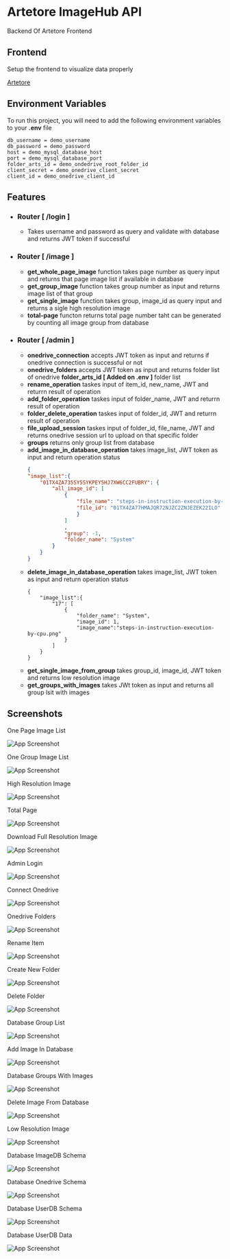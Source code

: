 
# Artetore ImageHub API

Backend Of Artetore Frontend


## Frontend
Setup the frontend to visualize data properly

[Artetore](https://github.com/DeepProgram/artetore)
## Environment Variables

To run this project, you will need to add the following environment variables to your **.env**  file

    db_username = demo_username
    db_password = demo_password
    host = demo_mysql_database_host
    port = demo_mysql_database_port
    folder_arts_id = demo_ondedrive_root_folder_id
    client_secret = demo_onedrive_client_secret
    client_id = demo_onedrive_client_id


## Features
-
    ### Router [ /login ]
    - Takes username and password as query and validate with database and returns JWT token if successful

-
    ### Router [ /image ]
    - **get_whole_page_image** function takes page number as query input and returns that page image list if available in database
    - **get_group_image** function takes group number as input and returns image list of that group
    - **get_single_image** function takes group, image_id as query input and returns a sigle high resolution image
    - **total-page** functon returns total page number taht can be generated by counting all image group from database

-
    ### Router [ /admin ]
    - **onedrive_connection** accepts JWT token as input and returns if onedrive connection is successful or not
    - **onedrive_folders** accepts JWT token as input and returns folder list of onedrive **folder_arts_id [ Added on .env ]** folder list 
    - **rename_operation** taskes input of item_id, new_name, JWT and returrn result of operation
    - **add_folder_operation** taskes input of folder_name, JWT and returrn result of operation
    - **folder_delete_operation** taskes input of folder_id, JWT and returrn result of operation
    - **file_upload_session** taskes input of folder_id, file_name, JWT and returns onedrive session url to upload on that specific folder
    - **groups** returns only group list from database
    - **add_image_in_database_operation** takes image_list, JWT token as input and return operation status 
        ```json
        {
        "image_list":{
            "01TX4ZA735SY5SYKPEY5HJ7XW6CC2FUBRY": {
                "all_image_id": [
                    {
                        "file_name": "steps-in-instruction-execution-by-cpu.png",
                        "file_id": "01TX4ZA77HMAJQR72NJZC2ZNJEZEK22ILO"
                        }
                    ]
                    ,
                    "group": -1,
                    "folder_name": "System"
                }
            }
        }
    - **delete_image_in_database_operation** takes image_list, JWT token as input and return operation status
        ```
        {
            "image_list":{
                "17": [
                    {
                        "folder_name": "System",
                        "image_id": 1,
                        "image_name":"steps-in-instruction-execution-by-cpu.png"
                    }
                ]
            }
        }
    - **get_single_image_from_group** takes group_id, image_id, JWT token and returns low resolution image
    - **get_groups_with_images** takes JWt token as input and returns all group lsit with images

## Screenshots
One Page Image List

![App Screenshot](https://raw.githubusercontent.com/DeepProgram/artetoreAPI/screenshot/screenshot/2-whole_page_image.png)


One Group Image List

![App Screenshot](https://raw.githubusercontent.com/DeepProgram/artetoreAPI/screenshot/screenshot/4-group_image_list.png)


High Resolution Image

![App Screenshot](https://raw.githubusercontent.com/DeepProgram/artetoreAPI/screenshot/screenshot/3-high_res_image.png)

Total Page

![App Screenshot](https://raw.githubusercontent.com/DeepProgram/artetoreAPI/screenshot/screenshot/5-total_page.png)

Download Full Resolution Image

![App Screenshot](https://raw.githubusercontent.com/DeepProgram/artetoreAPI/screenshot/screenshot/6-download_image.png)

Admin Login

![App Screenshot](https://raw.githubusercontent.com/DeepProgram/artetoreAPI/screenshot/screenshot/1-admin_login.png)

Connect Onedrive

![App Screenshot](https://raw.githubusercontent.com/DeepProgram/artetoreAPI/screenshot/screenshot/7-connect_onedrive.png)

Onedrive Folders

![App Screenshot](https://raw.githubusercontent.com/DeepProgram/artetoreAPI/screenshot/screenshot/8-onedrive_folders.png)

Rename Item

![App Screenshot](https://raw.githubusercontent.com/DeepProgram/artetoreAPI/screenshot/screenshot/9-rename_item.png)

Create New Folder

![App Screenshot](https://raw.githubusercontent.com/DeepProgram/artetoreAPI/screenshot/screenshot/10-add_folder.png)

Delete Folder

![App Screenshot](https://raw.githubusercontent.com/DeepProgram/artetoreAPI/screenshot/screenshot/11-delete_folder.png)

Database Group List

![App Screenshot](https://raw.githubusercontent.com/DeepProgram/artetoreAPI/screenshot/screenshot/12-database_groups_list.png)

Add Image In Database

![App Screenshot](https://raw.githubusercontent.com/DeepProgram/artetoreAPI/screenshot/screenshot/13-add_image_in_db.png)

Database Groups With Images

![App Screenshot](https://raw.githubusercontent.com/DeepProgram/artetoreAPI/screenshot/screenshot/14-db_groups_with_image_info.png)

Delete Image From Database

![App Screenshot](https://raw.githubusercontent.com/DeepProgram/artetoreAPI/screenshot/screenshot/15-delete_image_from_db.png)

Low Resolution Image

![App Screenshot](https://raw.githubusercontent.com/DeepProgram/artetoreAPI/screenshot/screenshot/16-low_res_image.png)

Database ImageDB Schema

![App Screenshot](https://raw.githubusercontent.com/DeepProgram/artetoreAPI/screenshot/screenshot/17-database_imagedb_schema.png)

Database Onedrive Schema

![App Screenshot](https://raw.githubusercontent.com/DeepProgram/artetoreAPI/screenshot/screenshot/19-database_onedrive_schema.png)

Database UserDB Schema

![App Screenshot](https://raw.githubusercontent.com/DeepProgram/artetoreAPI/screenshot/screenshot/20-database_userdb_schema.png)

Database UserDB Data

![App Screenshot](https://raw.githubusercontent.com/DeepProgram/artetoreAPI/screenshot/screenshot/21-database_userdb_data.png)
